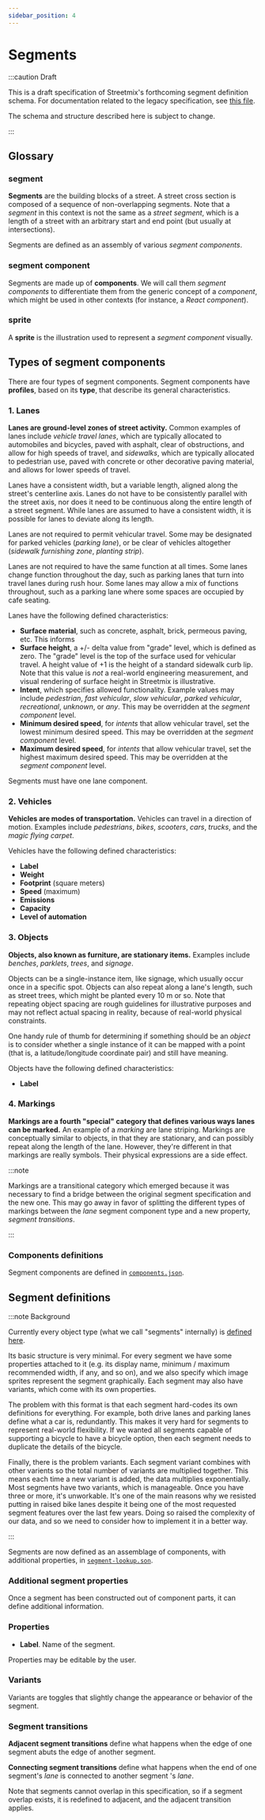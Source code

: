 ```yaml
---
sidebar_position: 4
---
```


# Segments

:::caution Draft

This is a draft specification of Streetmix's forthcoming segment definition schema. For documentation related to the legacy specification, see [this file](https://github.com/streetmix/streetmix/blob/main/assets/scripts/segments/README.md).

The schema and structure described here is subject to change.

:::

## Glossary

### segment

**Segments** are the building blocks of a street. A street cross section is composed of a sequence of non-overlapping segments. Note that a _segment_ in this context is not the same as a _street segment_, which is a length of a street with an arbitrary start and end point (but usually at intersections).

Segments are defined as an assembly of various _segment components_.

### segment component

Segments are made up of **components**. We will call them _segment components_ to differentiate them from the generic concept of a _component_, which might be used in other contexts (for instance, a _React component_).

### sprite

A **sprite** is the illustration used to represent a _segment component_ visually.

## Types of segment components

There are four types of segment components. Segment components have **profiles**, based on its **type**, that describe its general characteristics.

### 1. Lanes

**Lanes are ground-level zones of street activity.** Common examples of lanes include _vehicle travel lanes_, which are typically allocated to automobiles and bicycles, paved with asphalt, clear of obstructions, and allow for high speeds of travel, and _sidewalks_, which are typically allocated to pedestrian use, paved with concrete or other decorative paving material, and allows for lower speeds of travel.

Lanes have a consistent width, but a variable length, aligned along the street's centerline axis. Lanes do not have to be consistently parallel with the street axis, nor does it need to be continuous along the entire length of a street segment. While lanes are assumed to have a consistent width, it is possible for lanes to deviate along its length.

Lanes are not required to permit vehicular travel. Some may be designated for parked vehicles (_parking lane_), or be clear of vehicles altogether (_sidewalk furnishing zone_, _planting strip_).

Lanes are not required to have the same function at all times. Some lanes change function throughout the day, such as parking lanes that turn into travel lanes during rush hour. Some lanes may allow a mix of functions throughout, such as a parking lane where some spaces are occupied by cafe seating.

Lanes have the following defined characteristics:

- **Surface material**, such as concrete, asphalt, brick, permeous paving, etc. This informs
- **Surface height**, a +/- delta value from "grade" level, which is defined as zero. The "grade" level is the top of the surface used for vehicular travel. A height value of +1 is the height of a standard sidewalk curb lip. Note that this value is _not_ a real-world engineering measurement, and visual rendering of surface height in Streetmix is illustrative.
- **Intent**, which specifies allowed functionality. Example values may include _pedestrian_, _fast vehicular_, _slow vehicular_, _parked vehicular_, _recreational_, _unknown_, or _any_. This may be overridden at the _segment component_ level.
- **Minimum desired speed**, for _intents_ that allow vehicular travel, set the lowest minimum desired speed. This may be overridden at the _segment component_ level.
- **Maximum desired speed**, for _intents_ that allow vehicular travel, set the highest maximum desired speed. This may be overridden at the _segment component_ level.

Segments must have one lane component.

### 2. Vehicles

**Vehicles are modes of transportation.** Vehicles can travel in a direction of motion. Examples include _pedestrians_, _bikes_, _scooters_, _cars_, _trucks_, and the _magic flying carpet_.

Vehicles have the following defined characteristics:

- **Label**
- **Weight**
- **Footprint** (square meters)
- **Speed** (maximum)
- **Emissions**
- **Capacity**
- **Level of automation**

### 3. Objects

**Objects, also known as furniture, are stationary items.** Examples include _benches_, _parklets_, _trees_, and _signage_.

Objects can be a single-instance item, like signage, which usually occur once in a specific spot. Objects can also repeat along a lane's length, such as street trees, which might be planted every 10 m or so. Note that repeating object spacing are rough guidelines for illustrative purposes and may not reflect actual spacing in reality, because of real-world physical constraints.

One handy rule of thumb for determining if something should be an _object_ is to consider whether a single instance of it can be mapped with a point (that is, a latitude/longitude coordinate pair) and still have meaning.

Objects have the following defined characteristics:

- **Label**

### 4. Markings

**Markings are a fourth "special" category that defines various ways lanes can be marked.** An example of a _marking_ are lane striping. Markings are conceptually similar to objects, in that they are stationary, and can possibly repeat along the length of the lane. However, they're different in that markings are really symbols. Their physical expressions are a side effect.

:::note

Markings are a transitional category which emerged because it was necessary to find a bridge between the original segment specification and the new one. This may go away in favor of splitting the different types of markings between the _lane_ segment component type and a new property, _segment transitions_.

:::

### Components definitions

Segment components are defined in [`components.json`](https://github.com/streetmix/streetmix/blob/main/assets/scripts/segments/components.json).

## Segment definitions

:::note Background

Currently every object type (what we call "segments" internally) is [defined here](https://github.com/streetmix/streetmix/blob/main/assets/scripts/segments/info.json).

Its basic structure is very minimal. For every segment we have some properties attached to it (e.g. its display name, minimum / maximum recommended width, if any, and so on), and we also specify which image sprites represent the segment graphically. Each segment may also have variants, which come with its own properties.

The problem with this format is that each segment hard-codes its own definitions for everything. For example, both drive lanes and parking lanes define what a car is, redundantly. This makes it very hard for segments to represent real-world flexibility. If we wanted all segments capable of supporting a bicycle to have a bicycle option, then each segment needs to duplicate the details of the bicycle.

Finally, there is the problem variants. Each segment variant combines with other varients so the total number of variants are multiplied together. This means each time a new variant is added, the data multiplies exponentially. Most segments have two variants, which is manageable. Once you have three or more, it's unworkable. It's one of the main reasons why we resisted putting in raised bike lanes despite it being one of the most requested segment features over the last few years. Doing so raised the complexity of our data, and so we need to consider how to implement it in a better way.

:::

Segments are now defined as an assemblage of components, with additional properties, in [`segment-lookup.son`](https://github.com/streetmix/streetmix/blob/main/assets/scripts/segments/segment-lookup.json).

### Additional segment properties

Once a segment has been constructed out of component parts, it can define additional information.

### Properties

- **Label**. Name of the segment.

Properties may be editable by the user.

### Variants

Variants are toggles that slightly change the appearance or behavior of the segment.

### Segment transitions

**Adjacent segment transitions** define what happens when the edge of one segment abuts the edge of another segment.

**Connecting segment transitions** define what happens when the end of one segment's _lane_ is connected to another segment 's _lane_.

Note that segments cannot overlap in this specification, so if a segment overlap exists, it is redefined to adjacent, and the adjacent transition applies.
